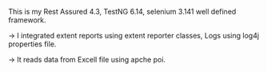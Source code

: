This is my Rest Assured 4.3, TestNG 6.14, selenium 3.141 well defined framework.

-> I integrated extent reports using extent reporter classes, Logs using log4j properties file.

-> It reads data from Excell file using apche poi.

